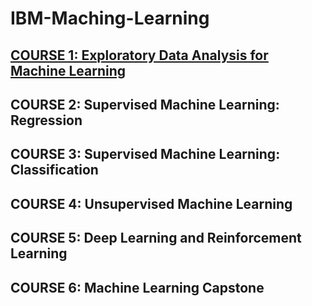 # IBM-Maching-Learning

## [COURSE 1: Exploratory Data Analysis for Machine Learning]()
## COURSE 2: Supervised Machine Learning: Regression
## COURSE 3: Supervised Machine Learning: Classification
## COURSE 4: Unsupervised Machine Learning
## COURSE 5: Deep Learning and Reinforcement Learning
## COURSE 6: Machine Learning Capstone

